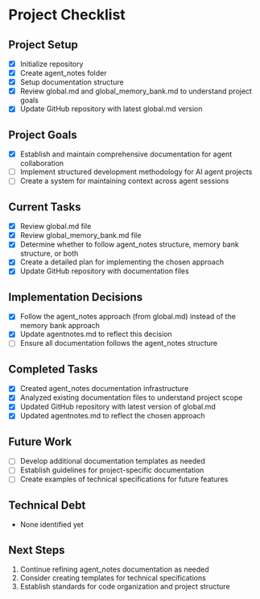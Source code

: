 # Project Checklist

## Project Setup
- [x] Initialize repository
- [x] Create agent_notes folder
- [x] Setup documentation structure
- [x] Review global.md and global_memory_bank.md to understand project goals
- [x] Update GitHub repository with latest global.md version

## Project Goals
- [x] Establish and maintain comprehensive documentation for agent collaboration
- [ ] Implement structured development methodology for AI agent projects
- [ ] Create a system for maintaining context across agent sessions

## Current Tasks
- [x] Review global.md file
- [x] Review global_memory_bank.md file
- [x] Determine whether to follow agent_notes structure, memory bank structure, or both
- [x] Create a detailed plan for implementing the chosen approach
- [x] Update GitHub repository with documentation files

## Implementation Decisions
- [x] Follow the agent_notes approach (from global.md) instead of the memory bank approach
- [x] Update agentnotes.md to reflect this decision
- [ ] Ensure all documentation follows the agent_notes structure

## Completed Tasks
- [x] Created agent_notes documentation infrastructure
- [x] Analyzed existing documentation files to understand project scope
- [x] Updated GitHub repository with latest version of global.md
- [x] Updated agentnotes.md to reflect the chosen approach

## Future Work
- [ ] Develop additional documentation templates as needed
- [ ] Establish guidelines for project-specific documentation
- [ ] Create examples of technical specifications for future features

## Technical Debt
- None identified yet

## Next Steps
1. Continue refining agent_notes documentation as needed
2. Consider creating templates for technical specifications
3. Establish standards for code organization and project structure
